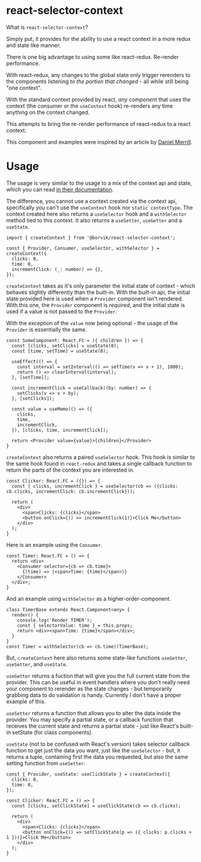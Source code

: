 # react-selector-context

What is `react-selector-context`?

Simply put, it provides for the ability to use a react context in a more redux and state like manner.

There is one big advantage to using some like react-redux. Re-render performance.

With react-redux, any changes to the global state only trigger rerenders to the components listening _to the portion that changed_ - all while still being "one context".

With the standard context provided by react, _any component_ that uses the context (the consumer or the `useContext` hook) re-renders any time anything on the context changed.

This attempts to bring the re-render performance of react-redux to a react context.

This component and examples were inspired by an article by [Daniel Merrill](https://medium.com/async-la/how-useselector-can-trigger-an-update-only-when-we-want-it-to-a8d92306f559).

# Usage

The usage is very similar to the usage to a mix of the context api and state, which you can read [in their documentation](https://reactjs.org/docs/context.html).

The difference, you cannot use a context created via the context api, specifically you can't use the `useContext` hook nor `static contextType`.  The context created here also returns a `useSelector` hook and a `withSelector` method tied to this context.  It also returns a `useSetter`, `useGetter` and a `useState`.

```tsx
import { createContext } from '@borvik/react-selector-context';

const { Provider, Consumer, useSelector, withSelector } = createContext({
  clicks: 0,
  time: 0,
  incrementClick: (_: number) => {},
});
```

`createContext` takes as it's only parameter the initial state of context - which behaves slightly differently than the built-in.  With the built-in api, the initial state provided here is used when a `Provider` component isn't rendered.  With this one, the `Provider` component is _required_, and the initial state is used if a value is not passed to the `Provider`.

With the exception of the `value` now being optional - the usage of the `Provider` is essentially the same.

```tsx
const SomeComponent: React.FC = ({ children }) => {
  const [clicks, setClicks] = useState(0);
  const [time, setTime] = useState(0);

  useEffect(() => {
    const interval = setInterval(() => setTime(v => v + 1), 1000);
    return () => clearInterval(interval);
  }, [setTime]);

  const incrementClick = useCallback((by: number) => {
    setClicks(v => v + by);
  }, [setClicks]);

  const value = useMemo(() => ({
    clicks,
    time,
    incrementClick,
  }), [clicks, time, incrementClick]);

  return <Provider value={value}>{children}</Provider>
}
```

`createContext` also returns a paired `useSelector` hook. This hook is similar to the same hook found in `react-redux` and takes a single callback function to return the parts of the context you are interested in.

```tsx
const Clicker: React.FC = ({}) => {
  const { clicks, incrementClick } = useSelector(cb => ({clicks: cb.clicks, incrementClick: cb.incrementClick}));

  return (
    <div>
      <span>Clicks: {clicks}</span>
      <button onClick={() => incrementClick(1)}>Click Me</button>
    </div>
  );
}
```

Here is an example using the `Consumer`.

```tsx
const Timer: React.FC = () => {
  return <div>
    <Consumer selector={cb => cb.time}>
      {(time) => (<span>Time: {time}</span>)}
    </Consumer>
  </div>;
}
```

And an example using `withSelector` as a higher-order-component.

```tsx
class TimerBase extends React.Component<any> {
  render() {
    console.log('Render TIMER');
    const { selectorValue: time } = this.props;
    return <div><span>Time: {time}</span></div>;
  }
}
const Timer = withSelector(cb => cb.time)(TimerBase);
```

But, `createContext` here also returns some state-like functions `useGetter`, `useSetter`, and `useState`.

`useGetter` returns a fuction that will give you the full current state from the provider.  This can be useful in event handlers where you don't really need your component to rerender as the state changes - but temporarily grabbing data to do validation is handy. Currently I don't have a proper example of this.

`useSetter` returns a function that allows you to alter the data inside the provider. You may specify a partial state, or a callback function that receives the current state and returns a partial state - just like React's built-in setState (for class components).

`useState` (not to be confused with React's version) takes selector callback function to get just the data you want, just like the `useSelector` - but, it returns a tuple, containing first the data you requested, but also the same setting function from `useSetter`.

```tsx
const { Provider, useState: useClickState } = createContext({
  clicks: 0,
  time: 0,
});

const Clicker: React.FC = () => {
  const [clicks, setClickState] = useClickState(cb => cb.clicks);

  return (
    <div>
      <span>Clicks: {clicks}</span>
      <button onClick={() => setClickState(p => ({ clicks: p.clicks + 1 }))}>Click Me</button>
    </div>
  );
}
```